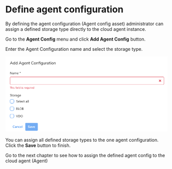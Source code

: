 # Define agent configuration

By defining the agent configuration \(Agent config asset\) administrator can assign a defined storage type directly to the cloud agent instance. 

Go to the **Agent Config** menu and click **Add Agent Config** button.

Enter the Agent Configuration name and select the storage type.

![](../../../.gitbook/assets/image%20%2811%29.png)

You can assign all defined storage types to the one agent configuration. Click the **Save** button to finish.

Go to the next chapter to see how to assign the defined agent config to the cloud agent \(Agent\)

